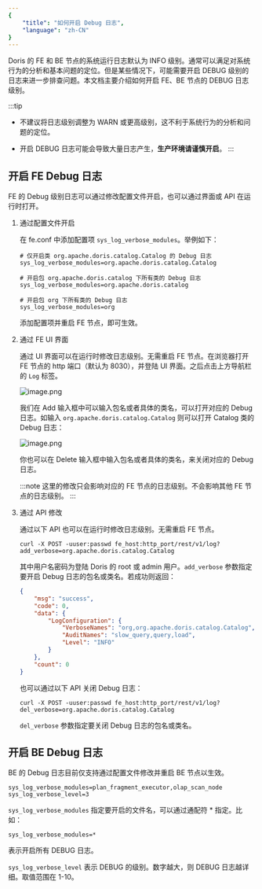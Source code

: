 ```yaml
---
{
    "title": "如何开启 Debug 日志",
    "language": "zh-CN"
}
---
```


Doris 的 FE 和 BE 节点的系统运行日志默认为 INFO 级别。通常可以满足对系统行为的分析和基本问题的定位。但是某些情况下，可能需要开启 DEBUG 级别的日志来进一步排查问题。本文档主要介绍如何开启 FE、BE 节点的 DEBUG 日志级别。

:::tip
- 不建议将日志级别调整为 WARN 或更高级别，这不利于系统行为的分析和问题的定位。

- 开启 DEBUG 日志可能会导致大量日志产生，**生产环境请谨慎开启**。
:::

## 开启 FE Debug 日志

FE 的 Debug 级别日志可以通过修改配置文件开启，也可以通过界面或 API 在运行时打开。

1. 通过配置文件开启

   在 fe.conf 中添加配置项 `sys_log_verbose_modules`。举例如下：

   ```text
   # 仅开启类 org.apache.doris.catalog.Catalog 的 Debug 日志
   sys_log_verbose_modules=org.apache.doris.catalog.Catalog
   
   # 开启包 org.apache.doris.catalog 下所有类的 Debug 日志
   sys_log_verbose_modules=org.apache.doris.catalog
   
   # 开启包 org 下所有类的 Debug 日志
   sys_log_verbose_modules=org
   ```

   添加配置项并重启 FE 节点，即可生效。

2. 通过 FE UI 界面

   通过 UI 界面可以在运行时修改日志级别。无需重启 FE 节点。在浏览器打开 FE 节点的 http 端口（默认为 8030），并登陆 UI 界面。之后点击上方导航栏的 `Log` 标签。

   ![image.png](https://bce.bdstatic.com/doc/BaiduDoris/DORIS/image_f87b8c1.png)

   我们在 Add 输入框中可以输入包名或者具体的类名，可以打开对应的 Debug 日志。如输入 `org.apache.doris.catalog.Catalog` 则可以打开 Catalog 类的 Debug 日志：

   ![image.png](https://bce.bdstatic.com/doc/BaiduDoris/DORIS/image_f0d4a23.png)

   你也可以在 Delete 输入框中输入包名或者具体的类名，来关闭对应的 Debug 日志。

   :::note
   这里的修改只会影响对应的 FE 节点的日志级别。不会影响其他 FE 节点的日志级别。
   :::
   
3. 通过 API 修改

   通过以下 API 也可以在运行时修改日志级别。无需重启 FE 节点。

   ```shell
   curl -X POST -uuser:passwd fe_host:http_port/rest/v1/log?add_verbose=org.apache.doris.catalog.Catalog
   ```

   其中用户名密码为登陆 Doris 的 root 或 admin 用户。`add_verbose` 参数指定要开启 Debug 日志的包名或类名。若成功则返回：

   ```json
   {
       "msg": "success", 
       "code": 0, 
       "data": {
           "LogConfiguration": {
               "VerboseNames": "org,org.apache.doris.catalog.Catalog", 
               "AuditNames": "slow_query,query,load", 
               "Level": "INFO"
           }
       }, 
       "count": 0
   }
   ```

   也可以通过以下 API 关闭 Debug 日志：

   ```shell
   curl -X POST -uuser:passwd fe_host:http_port/rest/v1/log?del_verbose=org.apache.doris.catalog.Catalog
   ```

   `del_verbose` 参数指定要关闭 Debug 日志的包名或类名。

## 开启 BE Debug 日志

BE 的 Debug 日志目前仅支持通过配置文件修改并重启 BE 节点以生效。

```text
sys_log_verbose_modules=plan_fragment_executor,olap_scan_node
sys_log_verbose_level=3
```

`sys_log_verbose_modules` 指定要开启的文件名，可以通过通配符 * 指定。比如：

```text
sys_log_verbose_modules=*
```

表示开启所有 DEBUG 日志。

`sys_log_verbose_level` 表示 DEBUG 的级别。数字越大，则 DEBUG 日志越详细。取值范围在 1-10。